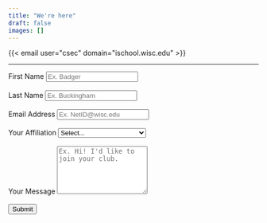 ```yaml
---
title: "We're here"
draft: false
images: []
---
```


{{< email user="csec" domain="ischool.wisc.edu" >}}
<br />
<div id="submitmsg">
</div>
<hr />

<form id="contactForm" action="https://getform.io/f/74a89696-1ba3-4823-ba04-8b382506b70f" method="POST">
  <div class="form-group" style="text-align: left">
    <label for="fname">First Name</label>
    <input type="text" class="form-control" id="fname" name="First Name" placeholder="Ex. Badger" required>
  </div>
  <br />
  <div class="form-group" style="text-align: left">
    <label for="lname">Last Name</label>
    <input type="text" class="form-control" id="lname" name="Last Name" placeholder="Ex. Buckingham" required>
  </div>
  <br />
  <div class="form-group" style="text-align: left">
    <label for="email">Email Address</label>
    <input type="email" class="form-control" id="email" name="Email" placeholder="Ex. NetID@wisc.edu" required>
  </div>
  <br />
  <div class="form-group" style="text-align: left">
    <label for="affiliation">Your Affiliation</label>
    <select class="form-select" id="affiliation" name="Affiliation" required>
      <option value="" selected disabled>Select...</option>
      <option>UW-Madison Student</option>
      <option>Non UW-Madison Student</option>
      <option>Sponsor</option>
      <option>Other</option>
    </select>
  </div>
  <br />
  <div class="form-group" style="text-align: left">
    <label for="message">Your Message</label>
    <textarea class="form-control" id="message" name="Message" rows="6" placeholder="Ex. Hi! I'd like to join your club." required></textarea>
  </div>
  <br />
  <button class="btn btn-primary" type="submit">Submit</button>
</form>

